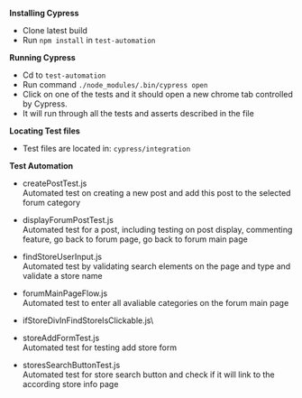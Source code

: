 
**Installing Cypress**



*   Clone latest build
*   Run ```npm install``` in ```test-automation```

**Running Cypress**



*   Cd to ```test-automation```
*   Run command ```./node_modules/.bin/cypress open ```
*   Click on one of the tests and it should open a new chrome tab controlled by Cypress.
*   It will run through all the tests and asserts described in the file


**Locating Test files**



*   Test files are located in:
   ```cypress/integration```


**Test Automation**


*    createPostTest.js\
      Automated test on creating a new post and add this post to the selected forum category
      
*    displayForumPostTest.js\
      Automated test for a post, including testing on post display, commenting feature, go back to forum page, go back to forum main page
      
*    findStoreUserInput.js\
      Automated test by validating search elements on the page and type and validate a store name

*    forumMainPageFlow.js\
      Automated test to enter all avaliable categories on the forum main page

*    ifStoreDivInFindStoreIsClickable.js\


*    storeAddFormTest.js\
      Automated test for testing add store form

*    storesSearchButtonTest.js\
      Automated test for store search button and check if it will link to the according store info page
